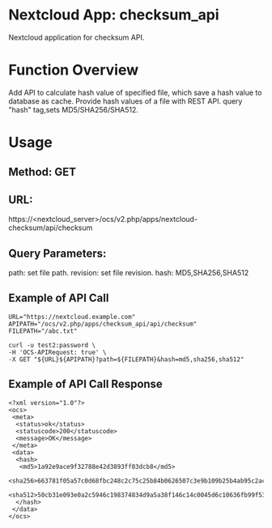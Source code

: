 # Nextcloud App: checksum_api
Nextcloud application for checksum API.

# Function Overview

Add API to calculate hash value of specified file,
which save a hash value to database as cache.
Provide hash values of a file with REST API.
query "hash" tag,sets MD5/SHA256/SHA512.

# Usage

## Method: GET 
## URL:
 https://<nextcloud_server>/ocs/v2.php/apps/nextcloud-checksum/api/checksum
## Query Parameters:
 path: set file path.
 revision: set file revision.
 hash: MD5,SHA256,SHA512

## Example of API Call

```
URL="https://nextcloud.example.com"
APIPATH="/ocs/v2.php/apps/checksum_api/api/checksum"
FILEPATH="/abc.txt"

curl -u test2:password \
-H 'OCS-APIRequest: true' \
-X GET "${URL}${APIPATH}?path=${FILEPATH}&hash=md5,sha256,sha512"
```

## Example of API Call Response

```
<?xml version="1.0"?>
<ocs>
 <meta>
  <status>ok</status>
  <statuscode>200</statuscode>
  <message>OK</message>
 </meta>
 <data>
  <hash>
   <md5>1a92e9ace9f32788e42d3893ff03dcb8</md5>
   <sha256>663781f05a57c0d68fbc248c2c75c25b84b0626507c3e9b109b25b4ab95c2ac8</sha256>
   <sha512>50cb31e093e0a2c5946c198374834d9a5a38f146c14c0045d6c10636fb99f53fcaa545b698e041eb2af4db3f309a45dc122706576c754b257d60386572432515</sha512>
  </hash>
 </data>
</ocs>
```
